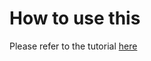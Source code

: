 # How to use this

Please refer to the tutorial [here](https://rahul-thakoor.github.io/making-mdbooks-work-offline/)